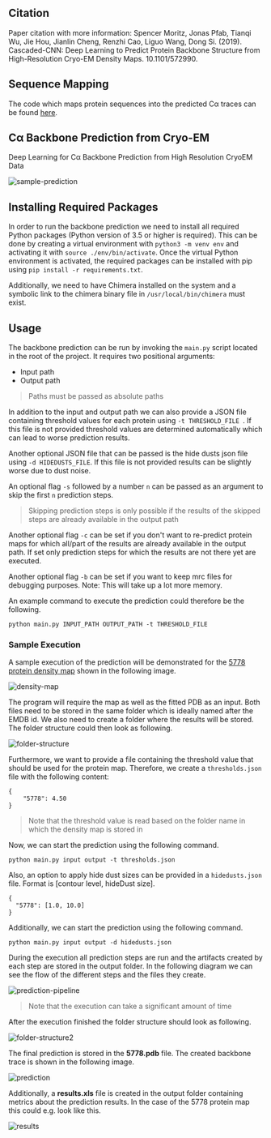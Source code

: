 ## Citation
Paper citation with more information: Spencer Moritz, Jonas Pfab, Tianqi Wu, Jie Hou, Jianlin Cheng, Renzhi Cao, Liguo Wang, Dong Si. (2019). Cascaded-CNN: Deep Learning to Predict Protein Backbone Structure from High-Resolution Cryo-EM Density Maps. 10.1101/572990.

## Sequence Mapping
The code which maps protein sequences into the predicted Cα traces can be found [here](https://github.com/jianlin-cheng/CryoEMSeq/).

## Cα Backbone Prediction from Cryo-EM
Deep Learning for Cα Backbone Prediction from High Resolution CryoEM Data

<img src="https://i.ibb.co/pQbMPrW/sample-prediction.png" alt="sample-prediction" border="0">

## Installing Required Packages
In order to run the backbone prediction we need to install all required Python packages (Python version of 3.5 or higher is required). This can be done by creating a virtual environment with `python3 -m venv env` and activating it with `source ./env/bin/activate`. Once the virtual Python environment is activated, the required packages can be installed with pip using `pip install -r requirements.txt`.

Additionally, we need to have Chimera installed on the system and a symbolic link to the chimera binary file in `/usr/local/bin/chimera` must exist.

## Usage

The backbone prediction can be run by invoking the `main.py` script located in the root of the project. It requires two positional arguments:

* Input path
* Output path

> Paths must be passed as absolute paths

In addition to the input and output path we can also provide a JSON file containing threshold values for each protein using `-t THRESHOLD_FILE `. If this file is not provided threshold values are determined automatically which can lead to worse prediction results.

Another optional JSON file that can be passed is the hide dusts json file using `-d HIDEDUSTS_FILE`. If this file is not provided results can be slightly worse due to dust noise. 

An optional flag `-s` followed by a number `n` can be passed as an argument to skip the first `n` prediction steps.
> Skipping prediction steps is only possible if the results of the skipped steps are already available in the output path

Another optional flag `-c` can be set if you don't want to re-predict protein maps for which all/part of the results are already available in the output path. If set only prediction steps for which the results are not there yet are executed.

Another optional flag `-b` can be set if you want to keep mrc files for debugging purposes. Note: This will take up a lot more memory.

An example command to execute the prediction could therefore be the following.

`python main.py INPUT_PATH OUTPUT_PATH -t THRESHOLD_FILE`

### Sample Execution
A sample execution of the prediction will be demonstrated for the [5778 protein density map](https://www.emdataresource.org/EMD-5778) shown in the following image.

<img src="https://i.ibb.co/XtbqC9z/density-map.png" alt="density-map" border="0">

The program will require the map as well as the fitted PDB as an input. Both files need to be stored in the same folder which is ideally named after the EMDB id. We also need to create a folder where the results will be stored. The folder structure could then look as following.

<img src="https://i.ibb.co/V9f3tJ4/folder-structure.png" alt="folder-structure" border="0">

Furthermore, we want to provide a file containing the threshold value that should be used for the protein map. Therefore, we create a `thresholds.json` file with the following content:

```
{
	"5778": 4.50
}
```

> Note that the threshold value is read based on the folder name in which the density map is stored in

Now, we can start the prediction using the following command.

`python main.py input output -t thresholds.json`

Also, an option to apply hide dust sizes can be provided in a `hidedusts.json` file. Format is [contour level, hideDust size].

```
{
  "5778": [1.0, 10.0]
}
``` 

Additionally, we can start the prediction using the following command.

`python main.py input output -d hidedusts.json`

During the execution all prediction steps are run and the artifacts created by each step are stored in the output folder. In the following diagram we can see the flow of the different steps and the files they create.

<img src="https://i.ibb.co/w0DWq2M/prediction-pipeline.png" alt="prediction-pipeline" border="0">

> Note that the execution can take a significant amount of time

After the execution finished the folder structure should look as following.

<img src="https://i.ibb.co/nfRRgjH/folder-structure2.png" alt="folder-structure2" border="0">

The final prediction is stored in the **5778.pdb** file. The created backbone trace is shown in the following image.

<img src="https://i.ibb.co/hsq9VW5/prediction.png" alt="prediction" border="0">

Additionally, a **results.xls** file is created in the output folder containing metrics about the prediction results. In the case of the 5778 protein map this could e.g. look like this.

<img src="https://i.ibb.co/37HCVtm/results.png" alt="results" border="0">
